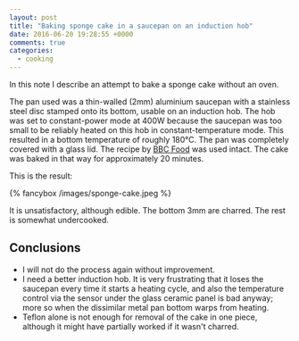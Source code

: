 ```yaml
---
layout: post
title: "Baking sponge cake in a saucepan on an induction hob"
date: 2016-06-20 19:28:55 +0000
comments: true
categories:
  - cooking
---
```


In this note I describe an attempt to bake a sponge cake without an oven.

<!--more-->

The pan used was a thin-walled (2mm) aluminium saucepan with a stainless steel disc stamped onto its bottom, usable on an induction hob. The hob was set to constant-power mode at 400W because the saucepan was too small to be reliably heated on this hob in constant-temperature mode. This resulted in a bottom temperature of roughly 180°C. The pan was completely covered with a glass lid. The recipe by [BBC Food](https://archive.is/8AgY0) was used intact. The cake was baked in that way for approximately 20 minutes.

This is the result:

{% fancybox /images/sponge-cake.jpeg %}

It is unsatisfactory, although edible. The bottom 3mm are charred. The rest is somewhat undercooked.

Conclusions
-----------

  * I will not do the process again without improvement.
  * I need a better induction hob. It is very frustrating that it loses the saucepan every time it starts a heating cycle, and also the temperature control via the sensor under the glass ceramic panel is bad anyway; more so when the dissimilar metal pan bottom warps from heating.
  * Teflon alone is not enough for removal of the cake in one piece, although it might have partially worked if it wasn't charred.
